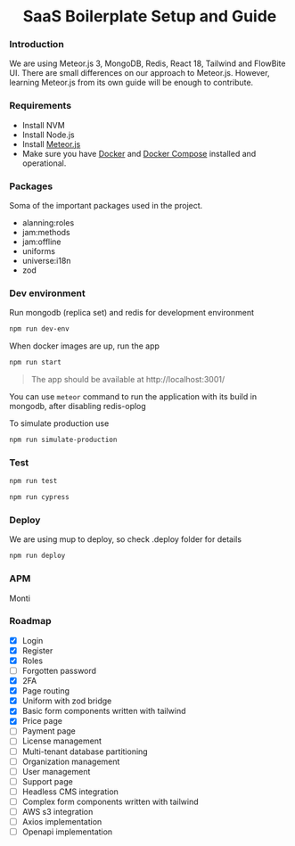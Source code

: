 <h1 align="center">
  SaaS Boilerplate Setup and Guide
</h1>

### Introduction
We are using Meteor.js 3, MongoDB, Redis, React 18, Tailwind and FlowBite UI.
There are small differences on our approach to Meteor.js. However, learning Meteor.js from its own guide will be
enough to contribute.

### Requirements
- Install NVM
- Install Node.js
- Install [Meteor.js](https://www.meteor.com/developers/install)
- Make sure you have [Docker](https://docs.docker.com/install) and [Docker Compose](https://docs.docker.com/compose/install/) installed and operational.

### Packages
Soma of the important packages used in the project.
- alanning:roles
- jam:methods
- jam:offline
- uniforms
- universe:i18n
- zod

### Dev environment
Run mongodb (replica set) and redis for development environment

```bash 
npm run dev-env
```

When docker images are up, run the app

```bash 
npm run start
```

> The app should be available at  http://localhost:3001/

You can use `meteor` command to run the application with its build in mongodb, after disabling redis-oplog

To simulate production use

```bash 
npm run simulate-production
```

### Test
```bash 
npm run test
```

```bash 
npm run cypress
```

### Deploy
We are using mup to deploy, so check .deploy folder for details

```bash 
npm run deploy
```

### APM
Monti

### Roadmap
- [x] Login
- [x] Register
- [x] Roles
- [ ] Forgotten password
- [x] 2FA
- [x] Page routing
- [x] Uniform with zod bridge
- [x] Basic form components written with tailwind
- [x] Price page
- [ ] Payment page
- [ ] License management 
- [ ] Multi-tenant database partitioning
- [ ] Organization management
- [ ] User management
- [ ] Support page
- [ ] Headless CMS integration
- [ ] Complex form components written with tailwind
- [ ] AWS s3 integration
- [ ] Axios implementation
- [ ] Openapi implementation
